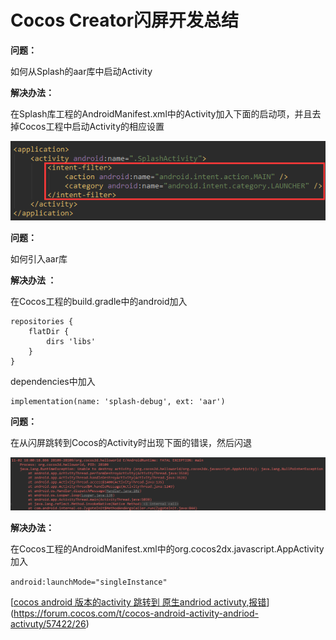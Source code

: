 # Cocos Creator闪屏开发总结

**问题：**

如何从Splash的aar库中启动Activity

**解决办法：**

在Splash库工程的AndroidManifest.xml中的Activity加入下面的启动项，并且去掉Cocos工程中启动Activity的相应设置

![1541153490417](Cocos_Creator闪屏开发总结.assets/1541153490417.png)

**问题：**

如何引入aar库

**解决办法 ：**

在Cocos工程的build.gradle中的android加入

```
repositories {
    flatDir {
        dirs 'libs'
    }
}
```

dependencies中加入

```
implementation(name: 'splash-debug', ext: 'aar')
```

**问题：**

在从闪屏跳转到Cocos的Activity时出现下面的错误，然后闪退

![1541153196969](Cocos_Creator闪屏开发总结.assets/1541153196969.png)

**解决办法：**

在Cocos工程的AndroidManifest.xml中的org.cocos2dx.javascript.AppActivity加入

`android:launchMode="singleInstance"`



[[cocos android 版本的activity 跳转到 原生andriod activuty,报错](https://forum.cocos.com/t/cocos-android-activity-andriod-activuty/57422)](https://forum.cocos.com/t/cocos-android-activity-andriod-activuty/57422/26)
